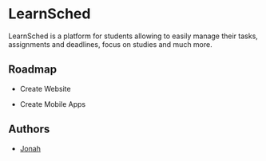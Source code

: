 
# LearnSched

LearnSched is a platform for students allowing to easily manage their tasks, assignments and deadlines, focus on studies and much more.


## Roadmap

- Create Website

- Create Mobile Apps


## Authors

- [Jonah](https://www.github.com/Jonah987654321)

